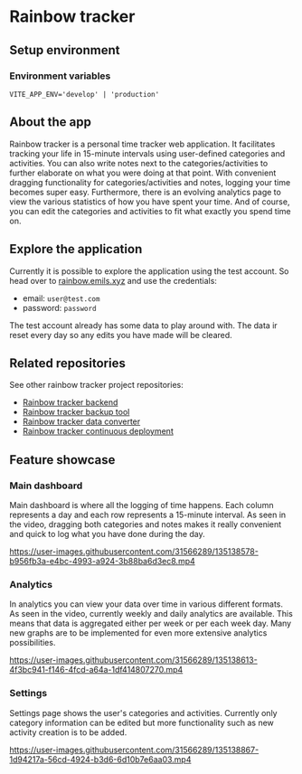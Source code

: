 # Rainbow tracker

## Setup environment
### Environment variables
`VITE_APP_ENV='develop' | 'production'`

## About the app
Rainbow tracker is a personal time tracker web application. It facilitates tracking your life in 15-minute intervals using user-defined categories and activities. You can also write notes next to the categories/activities to further elaborate on what you were doing at that point. With convenient dragging functionality for categories/activities and notes, logging your time becomes super easy. Furthermore, there is an evolving analytics page to view the various statistics of how you have spent your time. And of course, you can edit the categories and activities to fit what exactly you spend time on. 

## Explore the application
Currently it is possible to explore the application using the test account. So head over to [rainbow.emils.xyz](https://rainbow.emils.xyz) and use the credentials:
- email: `user@test.com`
- password: `password`

The test account already has some data to play around with. The data ir reset every day so any edits you have made will be cleared.

## Related repositories
See other rainbow tracker project repositories:
- [Rainbow tracker backend](https://github.com/emilsbee/rainbow-tracker-backend)
- [Rainbow tracker backup tool](https://github.com/emilsbee/rainbow-tracker-backup-tool)
- [Rainbow tracker data converter](https://github.com/emilsbee/rainbow-tracker-converter)
- [Rainbow tracker continuous deployment](https://github.com/emilsbee/rainbow-tracker-cd)
## Feature showcase

### Main dashboard

Main dashboard is where all the logging of time happens. Each column represents a day and each row represents a 15-minute interval. As seen in the video, dragging both categories and notes makes it really convenient and quick to log what you have done during the day.  

https://user-images.githubusercontent.com/31566289/135138578-b956fb3a-e4bc-4993-a924-3b88ba6d3ec8.mp4

### Analytics

In analytics you can view your data over time in various different formats. As seen in the video, currently weekly and daily analytics are available. This means that data is aggregated either per week or per each week day. Many new graphs are to be implemented for even more extensive analytics possibilities. 

https://user-images.githubusercontent.com/31566289/135138613-4f3bc941-f146-4fcd-a64a-1df414807270.mp4

### Settings

Settings page shows the user's categories and activities. Currently only category information can be edited but more functionality such as new activity creation is to be added.  

https://user-images.githubusercontent.com/31566289/135138867-1d94217a-56cd-4924-b3d6-6d10b7e6aa03.mp4







